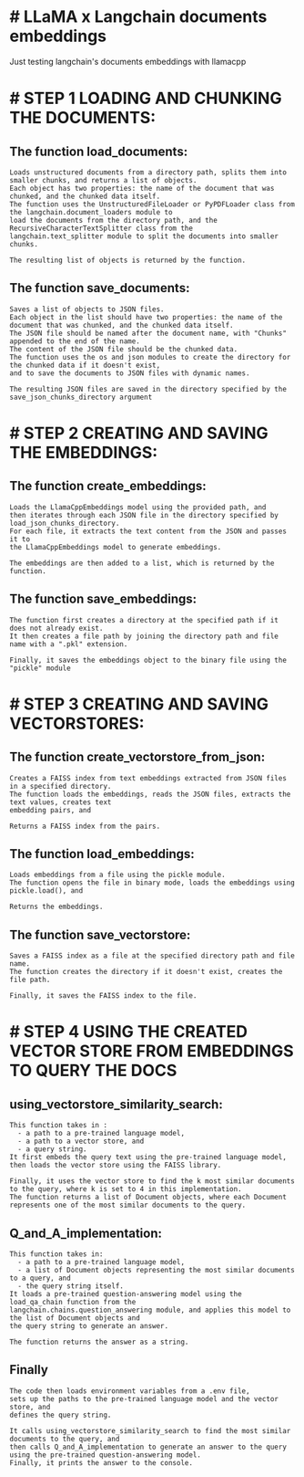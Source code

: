 # # LLaMA x Langchain documents embeddings
Just testing langchain's documents embeddings with llamacpp

# # STEP 1 LOADING AND CHUNKING THE DOCUMENTS:

  ## The function load_documents:
    Loads unstructured documents from a directory path, splits them into smaller chunks, and returns a list of objects. 
    Each object has two properties: the name of the document that was chunked, and the chunked data itself. 
    The function uses the UnstructuredFileLoader or PyPDFLoader class from the langchain.document_loaders module to 
    load the documents from the directory path, and the RecursiveCharacterTextSplitter class from the 
    langchain.text_splitter module to split the documents into smaller chunks. 
    
    The resulting list of objects is returned by the function.
    
  ## The function save_documents:
    Saves a list of objects to JSON files. 
    Each object in the list should have two properties: the name of the document that was chunked, and the chunked data itself. 
    The JSON file should be named after the document name, with "Chunks" appended to the end of the name. 
    The content of the JSON file should be the chunked data. 
    The function uses the os and json modules to create the directory for the chunked data if it doesn't exist, 
    and to save the documents to JSON files with dynamic names. 
    
    The resulting JSON files are saved in the directory specified by the save_json_chunks_directory argument

# # STEP 2 CREATING AND SAVING THE EMBEDDINGS:

  ## The function create_embeddings:
    Loads the LlamaCppEmbeddings model using the provided path, and 
    then iterates through each JSON file in the directory specified by load_json_chunks_directory. 
    For each file, it extracts the text content from the JSON and passes it to 
    the LlamaCppEmbeddings model to generate embeddings. 
    
    The embeddings are then added to a list, which is returned by the function.

  ## The function save_embeddings:
    The function first creates a directory at the specified path if it does not already exist. 
    It then creates a file path by joining the directory path and file name with a ".pkl" extension. 
    
    Finally, it saves the embeddings object to the binary file using the "pickle" module

# # STEP 3 CREATING AND SAVING VECTORSTORES:

  ## The function create_vectorstore_from_json:
    Creates a FAISS index from text embeddings extracted from JSON files in a specified directory.
    The function loads the embeddings, reads the JSON files, extracts the text values, creates text 
    embedding pairs, and 
    
    Returns a FAISS index from the pairs.
    
  ## The function load_embeddings:
    Loads embeddings from a file using the pickle module.
    The function opens the file in binary mode, loads the embeddings using pickle.load(), and 
        
    Returns the embeddings.
    
  ## The function save_vectorstore:
    Saves a FAISS index as a file at the specified directory path and file name.
    The function creates the directory if it doesn't exist, creates the file path. 
    
    Finally, it saves the FAISS index to the file.

# # STEP 4 USING THE CREATED VECTOR STORE FROM EMBEDDINGS TO QUERY THE DOCS

  ## using_vectorstore_similarity_search: 
    This function takes in :
      - a path to a pre-trained language model, 
      - a path to a vector store, and 
      - a query string. 
    It first embeds the query text using the pre-trained language model, 
    then loads the vector store using the FAISS library. 
    
    Finally, it uses the vector store to find the k most similar documents to the query, where k is set to 4 in this implementation. 
    The function returns a list of Document objects, where each Document represents one of the most similar documents to the query.

  ## Q_and_A_implementation: 
    This function takes in:
      - a path to a pre-trained language model, 
      - a list of Document objects representing the most similar documents to a query, and 
      - the query string itself. 
    It loads a pre-trained question-answering model using the load_qa_chain function from the 
    langchain.chains.question_answering module, and applies this model to the list of Document objects and 
    the query string to generate an answer. 
    
    The function returns the answer as a string.

  ## Finally
    The code then loads environment variables from a .env file, 
    sets up the paths to the pre-trained language model and the vector store, and 
    defines the query string. 

    It calls using_vectorstore_similarity_search to find the most similar documents to the query, and 
    then calls Q_and_A_implementation to generate an answer to the query using the pre-trained question-answering model. 
    Finally, it prints the answer to the console.




